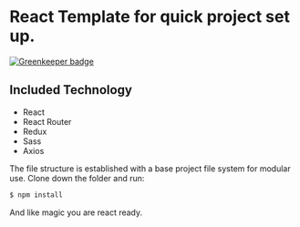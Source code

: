 # React Template for quick project set up. 

[![Greenkeeper badge](https://badges.greenkeeper.io/DaltonHart/React-Base-Template.svg)](https://greenkeeper.io/)

## Included Technology 

- React
- React Router
- Redux
- Sass
- Axios

The file structure is established with a base project file system for modular use. Clone down the folder and run: 

```bash
$ npm install

```

And like magic you are react ready. 